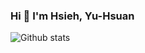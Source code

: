 ### Hi 👋  I'm Hsieh, Yu-Hsuan

![Github stats](https://github-readme-stats.vercel.app/api?username=tom83615)
